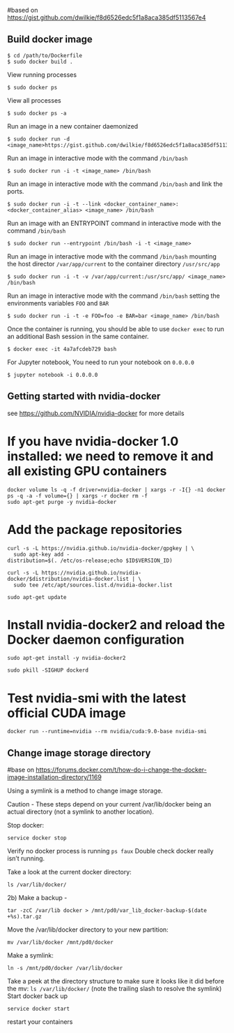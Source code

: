 #based on https://gist.github.com/dwilkie/f8d6526edc5f1a8aca385df5113567e4 

## Build docker image

```
$ cd /path/to/Dockerfile
$ sudo docker build .
```

View running processes

```
$ sudo docker ps
```

View all processes

```
$ sudo docker ps -a
```

Run an image in a new container daemonized

```
$ sudo docker run -d <image_name>https://gist.github.com/dwilkie/f8d6526edc5f1a8aca385df5113567e4
```

Run an image in interactive mode with the command `/bin/bash`

```
$ sudo docker run -i -t <image_name> /bin/bash
```

Run an image in interactive mode with the command `/bin/bash` and link the ports.

```
$ sudo docker run -i -t --link <docker_container_name>:<docker_container_alias> <image_name> /bin/bash
```

Run an image with an ENTRYPOINT command in interactive mode with the command `/bin/bash`

```
$ sudo docker run --entrypoint /bin/bash -i -t <image_name>
```

Run an image in interactive mode with the command `/bin/bash` mounting the host director `/var/app/current` to the container directory `/usr/src/app`

```
$ sudo docker run -i -t -v /var/app/current:/usr/src/app/ <image_name> /bin/bash
```

Run an image in interactive mode with the command `/bin/bash` setting the environments variables `FOO` and `BAR`

```
$ sudo docker run -i -t -e FOO=foo -e BAR=bar <image_name> /bin/bash
```

Once the container is running, you should be able to use `docker exec` to run an additional Bash session in the same container.

```
$ docker exec -it 4a7afcdeb729 bash
```

For Jupyter notebook, You need to run your notebook on `0.0.0.0`

```
$ jupyter notebook -i 0.0.0.0
```

## Getting started with nvidia-docker 

see https://github.com/NVIDIA/nvidia-docker for more details

# If you have nvidia-docker 1.0 installed: we need to remove it and all existing GPU containers
```
docker volume ls -q -f driver=nvidia-docker | xargs -r -I{} -n1 docker ps -q -a -f volume={} | xargs -r docker rm -f
sudo apt-get purge -y nvidia-docker
```
# Add the package repositories
```
curl -s -L https://nvidia.github.io/nvidia-docker/gpgkey | \
  sudo apt-key add -
distribution=$(. /etc/os-release;echo $ID$VERSION_ID)
```
```
curl -s -L https://nvidia.github.io/nvidia-docker/$distribution/nvidia-docker.list | \
  sudo tee /etc/apt/sources.list.d/nvidia-docker.list
```
```
sudo apt-get update
```

# Install nvidia-docker2 and reload the Docker daemon configuration
```
sudo apt-get install -y nvidia-docker2
```
```
sudo pkill -SIGHUP dockerd
```

# Test nvidia-smi with the latest official CUDA image
```
docker run --runtime=nvidia --rm nvidia/cuda:9.0-base nvidia-smi
```


## Change image storage directory 

#base on https://forums.docker.com/t/how-do-i-change-the-docker-image-installation-directory/1169

Using a symlink is a method to change image storage.

Caution - These steps depend on your current /var/lib/docker being an actual directory (not a symlink to another location).

Stop docker: 
```
service docker stop
```
Verify no docker process is running ```ps faux```
Double check docker really isn’t running. 

Take a look at the current docker directory: 
```
ls /var/lib/docker/
```
2b) Make a backup - 
```
tar -zcC /var/lib docker > /mnt/pd0/var_lib_docker-backup-$(date +%s).tar.gz
```

Move the /var/lib/docker directory to your new partition: 
```
mv /var/lib/docker /mnt/pd0/docker

```
Make a symlink: 
```
ln -s /mnt/pd0/docker /var/lib/docker
```

Take a peek at the directory structure to make sure it looks like it did before the mv: ```ls /var/lib/docker/``` (note the trailing slash to resolve the symlink)
Start docker back up 
```
service docker start
```
restart your containers
